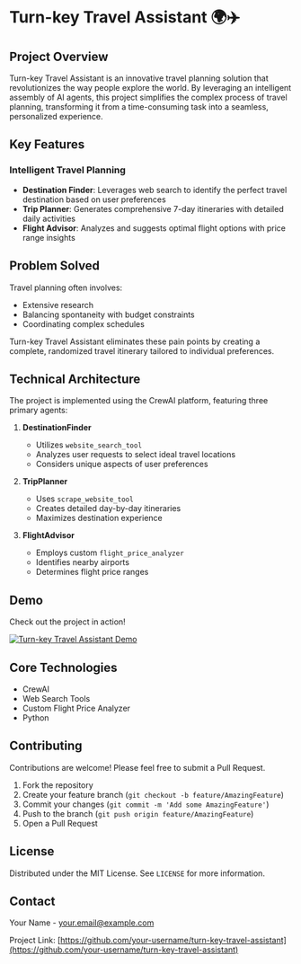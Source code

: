 # Turn-key Travel Assistant 🌍✈️

## Project Overview

Turn-key Travel Assistant is an innovative travel planning solution that revolutionizes the way people explore the world. By leveraging an intelligent assembly of AI agents, this project simplifies the complex process of travel planning, transforming it from a time-consuming task into a seamless, personalized experience.

## Key Features

### Intelligent Travel Planning
- **Destination Finder**: Leverages web search to identify the perfect travel destination based on user preferences
- **Trip Planner**: Generates comprehensive 7-day itineraries with detailed daily activities
- **Flight Advisor**: Analyzes and suggests optimal flight options with price range insights

## Problem Solved

Travel planning often involves:
- Extensive research
- Balancing spontaneity with budget constraints
- Coordinating complex schedules

Turn-key Travel Assistant eliminates these pain points by creating a complete, randomized travel itinerary tailored to individual preferences.

## Technical Architecture

The project is implemented using the CrewAI platform, featuring three primary agents:

1. **DestinationFinder**
   - Utilizes `website_search_tool`
   - Analyzes user requests to select ideal travel locations
   - Considers unique aspects of user preferences

2. **TripPlanner**
   - Uses `scrape_website_tool`
   - Creates detailed day-by-day itineraries
   - Maximizes destination experience

3. **FlightAdvisor**
   - Employs custom `flight_price_analyzer`
   - Identifies nearby airports
   - Determines flight price ranges

## Demo

Check out the project in action! 

[![Turn-key Travel Assistant Demo](https://img.youtube.com/vi/lO6Jeit-Rak/0.jpg)](https://www.youtube.com/watch?v=lO6Jeit-Rak)

## Core Technologies

- CrewAI
- Web Search Tools
- Custom Flight Price Analyzer
- Python

## Contributing

Contributions are welcome! Please feel free to submit a Pull Request.

1. Fork the repository
2. Create your feature branch (`git checkout -b feature/AmazingFeature`)
3. Commit your changes (`git commit -m 'Add some AmazingFeature'`)
4. Push to the branch (`git push origin feature/AmazingFeature`)
5. Open a Pull Request

## License

Distributed under the MIT License. See `LICENSE` for more information.

## Contact

Your Name - your.email@example.com

Project Link: [https://github.com/your-username/turn-key-travel-assistant](https://github.com/your-username/turn-key-travel-assistant)